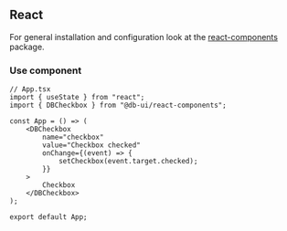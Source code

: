 ## React

For general installation and configuration look at the [react-components](https://www.npmjs.com/package/@db-ui/react-components) package.

### Use component

```tsx App.tsx
// App.tsx
import { useState } from "react";
import { DBCheckbox } from "@db-ui/react-components";

const App = () => (
	<DBCheckbox
		name="checkbox"
		value="Checkbox checked"
		onChange={(event) => {
			setCheckbox(event.target.checked);
		}}
	>
		Checkbox
	</DBCheckbox>
);

export default App;
```
